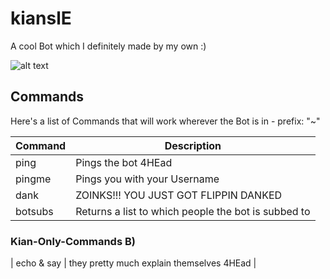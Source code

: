 # kianslE
A cool Bot which I definitely made by my own :) 

![alt text](https://cdn.frankerfacez.com/emoticon/413112/4)

## Commands 
Here's a list of Commands that will work wherever the Bot is in - prefix: "~"

| Command | Description |
| --- | --- |
| ping | Pings the bot 4HEad |
| pingme | Pings you with your Username |
| dank | ZOINKS!!! YOU JUST GOT FLIPPIN DANKED |
| botsubs | Returns a list to which people the bot is subbed to | 

### Kian-Only-Commands B)
| echo & say | they pretty much explain themselves 4HEad | 

